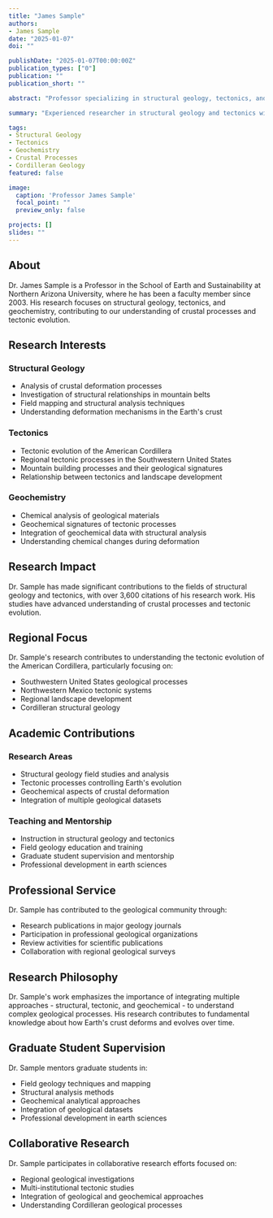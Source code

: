 ```yaml
---
title: "James Sample"
authors: 
- James Sample
date: "2025-01-07"
doi: ""

publishDate: "2025-01-07T00:00:00Z"
publication_types: ["0"]
publication: ""
publication_short: ""

abstract: "Professor specializing in structural geology, tectonics, and geochemistry."

summary: "Experienced researcher in structural geology and tectonics with significant contributions to understanding crustal processes and geochemistry."

tags:
- Structural Geology
- Tectonics
- Geochemistry
- Crustal Processes
- Cordilleran Geology
featured: false

image:
  caption: 'Professor James Sample'
  focal_point: ""
  preview_only: false

projects: []
slides: ""
---
```


## About

Dr. James Sample is a Professor in the School of Earth and Sustainability at Northern Arizona University, where he has been a faculty member since 2003. His research focuses on structural geology, tectonics, and geochemistry, contributing to our understanding of crustal processes and tectonic evolution.

## Research Interests

### Structural Geology
- Analysis of crustal deformation processes
- Investigation of structural relationships in mountain belts
- Field mapping and structural analysis techniques
- Understanding deformation mechanisms in the Earth's crust

### Tectonics
- Tectonic evolution of the American Cordillera
- Regional tectonic processes in the Southwestern United States
- Mountain building processes and their geological signatures
- Relationship between tectonics and landscape development

### Geochemistry
- Chemical analysis of geological materials
- Geochemical signatures of tectonic processes
- Integration of geochemical data with structural analysis
- Understanding chemical changes during deformation

## Research Impact

Dr. Sample has made significant contributions to the fields of structural geology and tectonics, with over 3,600 citations of his research work. His studies have advanced understanding of crustal processes and tectonic evolution.

## Regional Focus

Dr. Sample's research contributes to understanding the tectonic evolution of the American Cordillera, particularly focusing on:
- Southwestern United States geological processes
- Northwestern Mexico tectonic systems
- Regional landscape development
- Cordilleran structural geology

## Academic Contributions

### Research Areas
- Structural geology field studies and analysis
- Tectonic processes controlling Earth's evolution
- Geochemical aspects of crustal deformation
- Integration of multiple geological datasets

### Teaching and Mentorship
- Instruction in structural geology and tectonics
- Field geology education and training
- Graduate student supervision and mentorship
- Professional development in earth sciences

## Professional Service

Dr. Sample has contributed to the geological community through:
- Research publications in major geology journals
- Participation in professional geological organizations
- Review activities for scientific publications
- Collaboration with regional geological surveys

## Research Philosophy

Dr. Sample's work emphasizes the importance of integrating multiple approaches - structural, tectonic, and geochemical - to understand complex geological processes. His research contributes to fundamental knowledge about how Earth's crust deforms and evolves over time.

## Graduate Student Supervision

Dr. Sample mentors graduate students in:
- Field geology techniques and mapping
- Structural analysis methods
- Geochemical analytical approaches
- Integration of geological datasets
- Professional development in earth sciences

## Collaborative Research

Dr. Sample participates in collaborative research efforts focused on:
- Regional geological investigations
- Multi-institutional tectonic studies
- Integration of geological and geochemical approaches
- Understanding Cordilleran geological processes